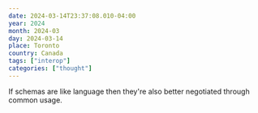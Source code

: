 ```yaml
---
date: 2024-03-14T23:37:08.010-04:00
year: 2024
month: 2024-03
day: 2024-03-14
place: Toronto
country: Canada
tags: ["interop"]
categories: ["thought"]
---
```

If schemas are like language then they're also better negotiated through common usage.
